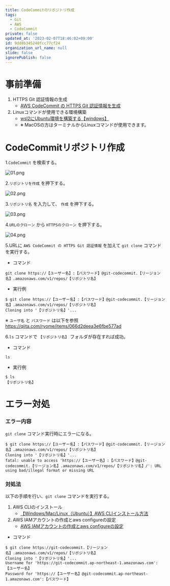 ```yaml
---
title: CodeCommitのリポジトリ作成
tags:
  - Git
  - AWS
  - CodeCommit
private: false
updated_at: '2023-02-07T18:46:02+09:00'
id: 9dd8b345240fcc77cf24
organization_url_name: null
slide: false
ignorePublish: false
---
```

# 事前準備

1. HTTPS Git 認証情報の生成
    - [AWS CodeCommit の HTTPS Git 認証情報を生成](https://qiita.com/ryome/items/066d2deea3e6fbe577ad)
2. Linuxコマンドが使用できる環境構築
    - [wsl2にUbuntu環境を構築する【windows】](https://qiita.com/ryome/items/240f36923f5cb989da27)
    - ※ MacOSの方はターミナルからLinuxコマンドが使用できます。

# CodeCommitリポジトリ作成

1.`CodeCommit` を検索する。

![01.png](https://qiita-image-store.s3.ap-northeast-1.amazonaws.com/0/449867/e058b03d-5ed1-cefe-d061-e48b19ab3507.png)

2.`リポジトリを作成` を押下する。

![02.png](https://qiita-image-store.s3.ap-northeast-1.amazonaws.com/0/449867/65da003b-e1ef-fd8c-f8c4-1715ded679a4.png)

3.`リポジトリ名` を入力して、 `作成` を押下する。

![03.png](https://qiita-image-store.s3.ap-northeast-1.amazonaws.com/0/449867/ff9ea67c-e16c-1346-8f31-32a7e259ad16.png)

4.`URLのクローン` から `HTTPSのクローン` を押下する。

![04.png](https://qiita-image-store.s3.ap-northeast-1.amazonaws.com/0/449867/1ada5307-c551-b7f5-95af-bc2976ec07ee.png)

5.URLに `AWS CodeCommit の HTTPS Git 認証情報` を加えて `git clone` コマンドを実行する。
- コマンド
```
git clone https://【ユーザー名】:【パスワード】@git-codecommit.【リージョン名】.amazonaws.com/v1/repos/【リポジトリ名】
```
- 実行例
```
$ git clone https://【ユーザー名】:【パスワード】@git-codecommit.【リージョン名】.amazonaws.com/v1/repos/【リポジトリ名】
Cloning into '【リポジトリ名】'...
```

※ `ユーザ名` と `パスワード` は以下を参照
https://qiita.com/ryome/items/066d2deea3e6fbe577ad

6.`ls` コマンドで `【リポジトリ名】` フォルダが存在すれば成功。

- コマンド
```
ls
```
- 実行例
```
$ ls
【リポジトリ名】
```

# エラー対処

### エラー内容

`git clone` コマンド実行時にエラーになる。

```
$ git clone https://【ユーザー名】:【パスワード】@git-codecommit.【リージョン名】.amazonaws.com/v1/repos/【リポジトリ名】
Cloning into '【リポジトリ名】'...
fatal: unable to access 'https://【ユーザー名】:【パスワード】@git-codecommit.【リージョン名】.amazonaws.com/v1/repos/【リポジトリ名】/': URL using bad/illegal format or missing URL
```

### 対処法

以下の手順を行い、`git clone` コマンドを実行する。

1. AWS CLIのインストール
    - [【Windows/Mac/Linux（Ubuntu）】AWS CLIインストール方法](https://qiita.com/ryome/items/efd37c3a49b54859ba68)
2. AWS IAMアカウントの作成とaws configureの設定
    - [AWS IAMアカウントの作成とaws configureの設定](https://qiita.com/ryome/items/ff2804be600cd5dcd61a)

- コマンド
```
$ git clone https://git-codecommit.【リージョン名】.amazonaws.com/v1/repos/【リポジトリ名】
Cloning into '【リポジトリ名】'...
Username for 'https://git-codecommit.ap-northeast-1.amazonaws.com': 【ユーザー名】
Password for 'https://【ユーザー名】@git-codecommit.ap-northeast-1.amazonaws.com':【パスワード】
```




